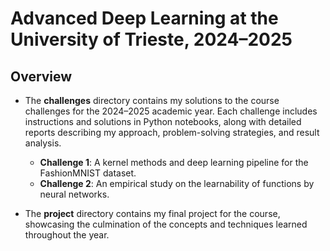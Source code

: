 # Advanced Deep Learning at the University of Trieste, 2024–2025  

## Overview  

* The **challenges** directory contains my solutions to the course challenges for the 2024–2025 academic year. Each challenge includes instructions and solutions in Python notebooks, along with detailed reports describing my approach, problem-solving strategies, and result analysis.  

    * **Challenge 1**: A kernel methods and deep learning pipeline for the FashionMNIST dataset.  
    * **Challenge 2**: An empirical study on the learnability of functions by neural networks.  

* The **project** directory contains my final project for the course, showcasing the culmination of the concepts and techniques learned throughout the year.  